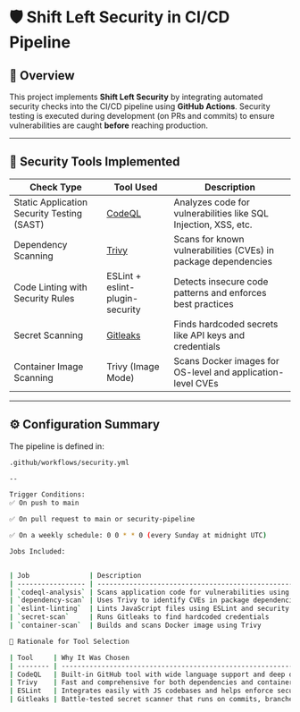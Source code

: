 # 🛡️ Shift Left Security in CI/CD Pipeline

## 📘 Overview

This project implements **Shift Left Security** by integrating automated security checks into the CI/CD pipeline using **GitHub Actions**. Security testing is executed during development (on PRs and commits) to ensure vulnerabilities are caught **before** reaching production.

---

## 🧰 Security Tools Implemented

| Check Type                         | Tool Used                        | Description                                                                 |
|-----------------------------------|----------------------------------|-----------------------------------------------------------------------------|
| Static Application Security Testing (SAST) | [CodeQL](https://codeql.github.com/)       | Analyzes code for vulnerabilities like SQL Injection, XSS, etc.             |
| Dependency Scanning               | [Trivy](https://github.com/aquasecurity/trivy) | Scans for known vulnerabilities (CVEs) in package dependencies              |
| Code Linting with Security Rules  | ESLint + eslint-plugin-security | Detects insecure code patterns and enforces best practices                  |
| Secret Scanning                   | [Gitleaks](https://github.com/gitleaks/gitleaks) | Finds hardcoded secrets like API keys and credentials                      |
| Container Image Scanning          | Trivy (Image Mode)               | Scans Docker images for OS-level and application-level CVEs                |

---

## ⚙️ Configuration Summary

The pipeline is defined in:

```bash
.github/workflows/security.yml

--

Trigger Conditions:
✅ On push to main

✅ On pull request to main or security-pipeline

✅ On a weekly schedule: 0 0 * * 0 (every Sunday at midnight UTC)

Jobs Included:


| Job               | Description                                                     |
| ----------------- | --------------------------------------------------------------- |
| `codeql-analysis` | Scans application code for vulnerabilities using GitHub CodeQL  |
| `dependency-scan` | Uses Trivy to identify CVEs in package dependencies (e.g., NPM) |
| `eslint-linting`  | Lints JavaScript files using ESLint and security plugin         |
| `secret-scan`     | Runs Gitleaks to find hardcoded credentials                     |
| `container-scan`  | Builds and scans Docker image using Trivy                       |

🧠 Rationale for Tool Selection

| Tool     | Why It Was Chosen                                                       |
| -------- | ----------------------------------------------------------------------- |
| CodeQL   | Built-in GitHub tool with wide language support and deep query engine   |
| Trivy    | Fast and comprehensive for both dependencies and containers             |
| ESLint   | Integrates easily with JS codebases and helps enforce secure code style |
| Gitleaks | Battle-tested secret scanner that runs on commits, branches, and files  |

